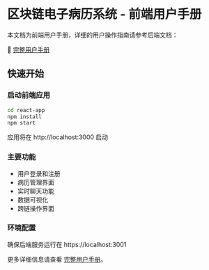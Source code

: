 # 区块链电子病历系统 - 前端用户手册

本文档为前端用户手册，详细的用户操作指南请参考后端文档：

📖 [完整用户手册](../../backend-app/docs/USER_GUIDE.md)

## 快速开始

### 启动前端应用

```bash
cd react-app
npm install
npm start
```

应用将在 http://localhost:3000 启动

### 主要功能

- 用户登录和注册
- 病历管理界面
- 实时聊天功能
- 数据可视化
- 跨链操作界面

### 环境配置

确保后端服务运行在 https://localhost:3001

更多详细信息请查看 [完整用户手册](../../backend-app/docs/USER_GUIDE.md)。
